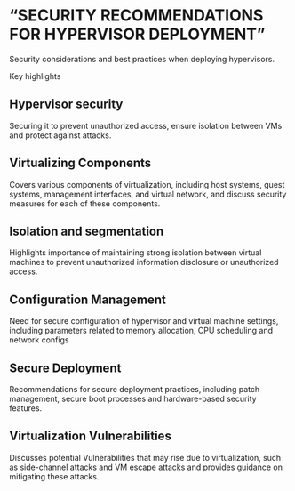# “SECURITY RECOMMENDATIONS FOR HYPERVISOR DEPLOYMENT”

Security considerations and best practices when deploying hypervisors.  

Key highlights

## Hypervisor security 

Securing it to prevent unauthorized access, ensure isolation between VMs and protect against attacks.

## Virtualizing Components 

Covers various components of virtualization, including host systems, guest systems, management interfaces, and virtual network, and discuss security measures for each of these components. 

## Isolation and segmentation 

Highlights importance of maintaining strong isolation between virtual machines to prevent unauthorized information disclosure or unauthorized access.

## Configuration Management 

Need for secure configuration of hypervisor and virtual machine settings, including parameters related to memory allocation, CPU scheduling and network configs

## Secure Deployment 

Recommendations for secure deployment practices, including patch management, secure boot processes and hardware-based security features.

## Virtualization Vulnerabilities 

Discusses potential Vulnerabilities that may rise due to virtualization, such as side-channel attacks and VM escape attacks and provides guidance on mitigating these attacks.
